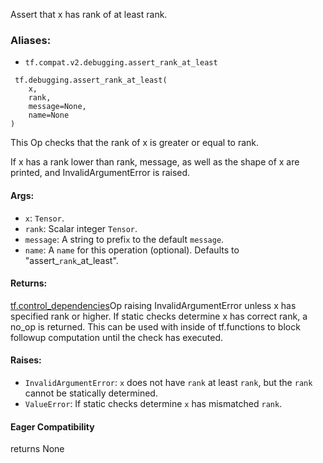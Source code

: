 
Assert that x has rank of at least rank.
### Aliases:
- `tf.compat.v2.debugging.assert_rank_at_least`

```
 tf.debugging.assert_rank_at_least(
    x,
    rank,
    message=None,
    name=None
)
```

This Op checks that the rank of x is greater or equal to rank.

If x has a rank lower than rank, message, as well as the shape of x are printed, and InvalidArgumentError is raised.
#### Args:
- `x`: `Tensor`.
- `rank`: Scalar integer `Tensor`.
- `message`: A string to prefi`x` to the default `message`.
- `name`: A `name` for this operation (optional). Defaults to "assert_`rank`_at_least".
#### Returns:
[tf.control_dependencies](https://www.tensorflow.org/api_docs/python/tf/control_dependencies)Op raising InvalidArgumentError unless x has specified rank or higher. If static checks determine x has correct rank, a no_op is returned. This can be used with  inside of tf.functions to block followup computation until the check has executed.

#### Raises:
- `InvalidArgumentError`: `x` does not have `rank` at least `rank`, but the `rank` cannot be statically determined.
- `ValueError`: If static checks determine `x` has mismatched `rank`.
#### Eager Compatibility

returns None
